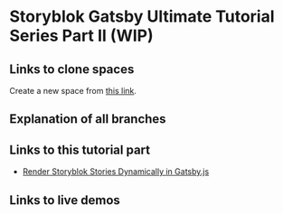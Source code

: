 # Storyblok Gatsby Ultimate Tutorial Series Part II (WIP)

## Links to clone spaces
Create a new space from [this link](http://app.storyblok.com/#!/me/spaces/new).

## Explanation of all branches

## Links to this tutorial part
- [Render Storyblok Stories Dynamically in Gatsby.js](https://www.storyblok.com/tp/render-storyblok-stories-dynamically-in-gatsby)

## Links to live demos